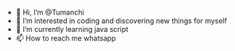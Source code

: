 - 👋 Hi, I’m @Tumanchi
- 👀 I’m interested in coding and discovering new things for myself
- 🌱 I’m currently learning java script
- 📫 How to reach me whatsapp 

<!---
Tumanchi/Tumanchi is a ✨ special ✨ repository because its `README.md` (this file) appears on your GitHub profile.
You can click the Preview link to take a look at your changes.
--->
